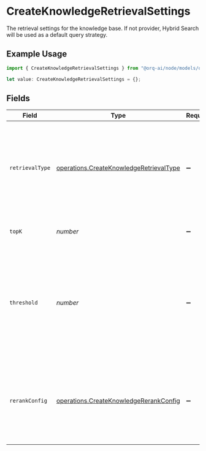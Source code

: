 # CreateKnowledgeRetrievalSettings

The retrieval settings for the knowledge base. If not provider, Hybrid Search will be used as a default query strategy.

## Example Usage

```typescript
import { CreateKnowledgeRetrievalSettings } from "@orq-ai/node/models/operations";

let value: CreateKnowledgeRetrievalSettings = {};
```

## Fields

| Field                                                                                                                                    | Type                                                                                                                                     | Required                                                                                                                                 | Description                                                                                                                              |
| ---------------------------------------------------------------------------------------------------------------------------------------- | ---------------------------------------------------------------------------------------------------------------------------------------- | ---------------------------------------------------------------------------------------------------------------------------------------- | ---------------------------------------------------------------------------------------------------------------------------------------- |
| `retrievalType`                                                                                                                          | [operations.CreateKnowledgeRetrievalType](../../models/operations/createknowledgeretrievaltype.md)                                       | :heavy_minus_sign:                                                                                                                       | The retrieval type to use for the knowledge base. If not provided, Hybrid Search will be used as a default query strategy.               |
| `topK`                                                                                                                                   | *number*                                                                                                                                 | :heavy_minus_sign:                                                                                                                       | The number of results to return from the search.                                                                                         |
| `threshold`                                                                                                                              | *number*                                                                                                                                 | :heavy_minus_sign:                                                                                                                       | The threshold value used to filter the search results, only documents with a relevance score greater than the threshold will be returned |
| `rerankConfig`                                                                                                                           | [operations.CreateKnowledgeRerankConfig](../../models/operations/createknowledgererankconfig.md)                                         | :heavy_minus_sign:                                                                                                                       | The rerank configuration for the knowledge base. In case the model is provided it will be used to enhance the search precision.          |
